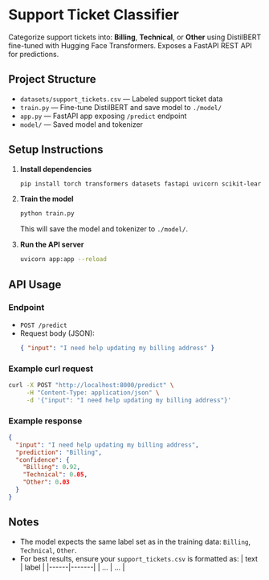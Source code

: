 # Support Ticket Classifier

Categorize support tickets into: **Billing**, **Technical**, or **Other** using DistilBERT fine-tuned with Hugging Face Transformers. Exposes a FastAPI REST API for predictions.

## Project Structure
- `datasets/support_tickets.csv` — Labeled support ticket data
- `train.py` — Fine-tune DistilBERT and save model to `./model/`
- `app.py` — FastAPI app exposing `/predict` endpoint
- `model/` — Saved model and tokenizer

## Setup Instructions

1. **Install dependencies**
   ```bash
   pip install torch transformers datasets fastapi uvicorn scikit-learn
   ```

2. **Train the model**
   ```bash
   python train.py
   ```
   This will save the model and tokenizer to `./model/`.

3. **Run the API server**
   ```bash
   uvicorn app:app --reload
   ```

## API Usage

### Endpoint
- `POST /predict`
- Request body (JSON):
  ```json
  { "input": "I need help updating my billing address" }
  ```

### Example curl request
```bash
curl -X POST "http://localhost:8000/predict" \
     -H "Content-Type: application/json" \
     -d '{"input": "I need help updating my billing address"}'
```

### Example response
```json
{
  "input": "I need help updating my billing address",
  "prediction": "Billing",
  "confidence": {
    "Billing": 0.92,
    "Technical": 0.05,
    "Other": 0.03
  }
}
```

## Notes
- The model expects the same label set as in the training data: `Billing`, `Technical`, `Other`.
- For best results, ensure your `support_tickets.csv` is formatted as:
  | text | label |
  |------|-------|
  | ...  | ...   |
